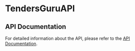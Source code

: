 # TendersGuruAPI

## API Documentation

For detailed information about the API, please refer to the [API Documentation](https://web.postman.co/workspace/291207d5-1073-4eda-b783-3fd9231b4116/documentation/36297486-7c7b193e-d540-4657-af57-1d0ec026a6a1).
